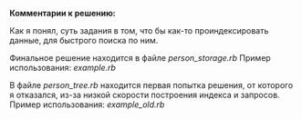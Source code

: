 **Комментарии к решению:**

Как я понял, суть задания в том, что бы как-то проиндексировать данные, для быстрого поиска по ним.

Финальное решение находится в файле *person_storage.rb*
Пример использования: *example.rb*

В файле *person_tree.rb* находится первая попытка решения, от которого я отказался, из-за низкой скорости построения индекса и запросов.
Пример использования: *example_old.rb*